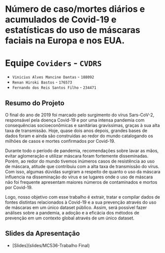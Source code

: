 # Número de caso/mortes diários e acumulados de Covid-19 e estatísticas do uso de máscaras faciais na Europa e nos EUA.

# Equipe `Coviders` - `CVDRS`
* `Vinicius Alves Mancine Dantas` - `188092`
* `Renan Hiroki Bastos` - `176573`
* `Fernando dos Reis Santos Filho` - `234471`

## Resumo do Projeto
  O final do ano de 2019 foi marcado pelo surgimento do vírus Sars-CoV-2, responsável pela doença Covid-19 e por uma intensa pandemia com consequências socioeconômicas e sanitárias gravíssimas, graças à sua alta taxa de transmissão. Hoje, quase dois anos depois, grandes bases de dados foram e ainda são construídas ao redor do mundo catalogando os milhões de casos e mortes confirmados por Covid-19. 
  
  Durante todo o período de pandemia, recomendações sobre lavar as mãos, evitar aglomeração e utilizar máscara foram fortemente disseminadas. Porém, ao redor do mundo tivemos inúmeros casos de resistência ao uso de máscara, atitude que contribuiu com a alta taxa de transmissão do vírus. Com isso, algumas dúvidas surgiram a respeito de quanto o uso da máscara influencia na disseminação do vírus e se lugares onde o uso de máscara não foi frequente apresentam maiores números de contaminados e mortos por Covid-19.
  
  Logo, nosso objetivo com esse trabalho é extrair, tratar e compilar dados  de fontes distintas relacionados à Covid-19 e a sua prevenção através do uso de máscaras em um único dataset público. Assim, será possível fazer análises sobre a pandemia, a adoção e a eficácia dos métodos de prevenção em um contexto global através de um único dataset.


## Slides da Apresentação
* [Slides](slides/MC536-Trabalho Final)
